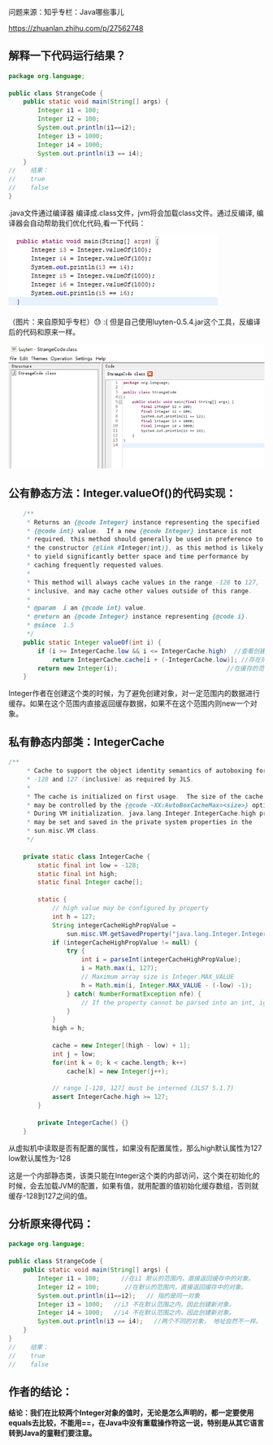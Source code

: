 

问题来源：知乎专栏：Java哪些事儿 

 https://zhuanlan.zhihu.com/p/27562748 

## 解释一下代码运行结果？

```Java
package org.language;

public class StrangeCode {
    public static void main(String[] args) {
        Integer i1 = 100;
        Integer i2 = 100;
        System.out.println(i1==i2);
        Integer i3 = 1000;
        Integer i4 = 1000;
        System.out.println(i3 == i4);
    }
//    结果：
//    true
//    false
}
```

.java文件通过编译器 编译成.class文件，jvm将会加载class文件。通过反编译,  编译器会自动帮助我们优化代码,看一下代码：

 ![img](Integer源码学习.assets/v2-d214c1f88c3339bbcc2ce978e2d1f3e5_720w.png) 

（图片：来自原知乎专栏）:sweat:   :(  但是自己使用luyten-0.5.4.jar这个工具，反编译后的代码和原来一样。

![image-20200301002319498](Integer源码学习.assets/image-20200301002319498.png)



## 公有静态方法：Integer.valueOf()的代码实现：

```java
    /**
     * Returns an {@code Integer} instance representing the specified
     * {@code int} value.  If a new {@code Integer} instance is not
     * required, this method should generally be used in preference to
     * the constructor {@link #Integer(int)}, as this method is likely
     * to yield significantly better space and time performance by
     * caching frequently requested values.
     *
     * This method will always cache values in the range -128 to 127,
     * inclusive, and may cache other values outside of this range.
     *
     * @param  i an {@code int} value.
     * @return an {@code Integer} instance representing {@code i}.
     * @since  1.5
     */
    public static Integer valueOf(int i) {
        if (i >= IntegerCache.low && i <= IntegerCache.high)  //查看创建的对象是否在缓存中存在
            return IntegerCache.cache[i + (-IntegerCache.low)]; //存在则直接返回
        return new Integer(i);								//在缓存的范围之外就，new一个对象。
    }
```

Integer作者在创建这个类的时候，为了避免创建对象，对一定范围内的数据进行缓存。如果在这个范围内直接返回缓存数据，如果不在这个范围内则new一个对象。

## 私有静态内部类：IntegerCache 

```java
/**
     * Cache to support the object identity semantics of autoboxing for values between
     * -128 and 127 (inclusive) as required by JLS.
     *
     * The cache is initialized on first usage.  The size of the cache
     * may be controlled by the {@code -XX:AutoBoxCacheMax=<size>} option.
     * During VM initialization, java.lang.Integer.IntegerCache.high property
     * may be set and saved in the private system properties in the
     * sun.misc.VM class.
     */

    private static class IntegerCache {
        static final int low = -128;
        static final int high;
        static final Integer cache[];

        static {
            // high value may be configured by property
            int h = 127;
            String integerCacheHighPropValue =
                sun.misc.VM.getSavedProperty("java.lang.Integer.IntegerCache.high");
            if (integerCacheHighPropValue != null) {
                try {
                    int i = parseInt(integerCacheHighPropValue);
                    i = Math.max(i, 127);
                    // Maximum array size is Integer.MAX_VALUE
                    h = Math.min(i, Integer.MAX_VALUE - (-low) -1);
                } catch( NumberFormatException nfe) {
                    // If the property cannot be parsed into an int, ignore it.
                }
            }
            high = h;

            cache = new Integer[(high - low) + 1];
            int j = low;
            for(int k = 0; k < cache.length; k++)
                cache[k] = new Integer(j++);

            // range [-128, 127] must be interned (JLS7 5.1.7)
            assert IntegerCache.high >= 127;
        }

        private IntegerCache() {}
    }
```

从虚拟机中读取是否有配置的属性，如果没有配置属性，那么high默认属性为127 low默认属性为-128

 这是一个内部静态类，该类只能在Integer这个类的内部访问，这个类在初始化的时候，会去加载JVM的配置，如果有值，就用配置的值初始化缓存数组，否则就缓存-128到127之间的值。 



## 分析原来得代码：

```Java
package org.language;

public class StrangeCode {
    public static void main(String[] args) {
        Integer i1 = 100;      //在i1 默认的范围内，直接返回缓存中的对象。
        Integer i2 = 100;       //在默认的范围内，直接返回缓存中的对象。
        System.out.println(i1==i2);   // 指的是同一对象
        Integer i3 = 1000;   //i3 不在默认范围之内，因此创建新对象。
        Integer i4 = 1000;   //i4 不在默认范围之内，因此创建新对象。
        System.out.println(i3 == i4);   //两个不同的对象， 地址自然不一样。
    }
}
//    结果：
//    true
//    false
```

## 作者的结论：

 **结论：我们在比较两个Integer对象的值时，无论是怎么声明的，都一定要使用equals去比较，不能用==，在Java中没有重载操作符这一说，特别是从其它语言转到Java的童鞋们要注意。** 